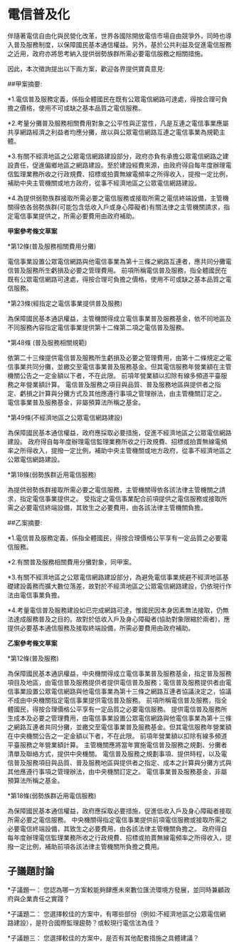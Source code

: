 # 電信普及化

伴隨著電信自由化與民營化改革，世界各國除開放電信市場自由競爭外，同時也導入普及服務制度，以保障國民基本通信權益。另外，基於公共利益及促進電信服務之近用，政府亦將思考納入提供弱勢族群所需必要電信服務之相關措施。

因此，本次徵詢提出以下兩方案，歡迎各界提供寶貴意見:

##甲案摘要: 

*1.電信普及服務定義，係指全體國民在既有公眾電信網路可達處，得按合理可負擔之價格，使用不可或缺之基本品質之電信服務。

*2.考量分攤普及服務相關費用對象之公平性與正當性，凡是互連之電信事業應屬共享網路經濟之利益者均應分攤，故以與公眾電信網路互連之電信事業為規範主體。

*3.有關不經濟地區之公眾電信網路建設部分，政府亦負有承擔公眾電信網路之建設責任，促進偏鄉地區之網路建設。至於建設經費來源，由政府得自每年度辦理電信監理業務所收之行政規費、招標或拍賣無線電頻率之所得收入，提撥一定比例，補助中央主管機關或地方政府，從事不經濟地區之公眾電信網路建設。

*4.為提供弱勢族群接取所需必要之電信服務或接取所需之電信終端設備，主管機關得依各弱勢族群(可能包含低收入戶或身心障礙者)有關法律之主管機關請求，指定電信事業提供之，所需必要費用由政府補助。

**甲案參考條文草案**

*第12條(普及服務相關費用分攤)

電信事業設置公眾電信網路與他電信事業為第十三條之網路互連者，應共同分攤電信普及服務所生虧損及必要之管理費用。
前項所稱電信普及服務，指全體國民在既有公眾電信網路可達處，得按合理可負擔之價格，使用不可或缺之基本品質之電信服務。

*第23條(經指定之電信事業提供普及服務)  

為保障國民基本通訊權益，主管機關得成立電信事業普及服務基金，依不同地區及不同服務內容指定電信事業提供第十二條第二項之電信普及服務。


*第48條 (普及服務相關規範) 

依第二十三條提供電信普及服務所生虧損及必要之管理費用，由第十二條規定之電信事業共同分攤，並繳交至電信事業普及服務基金。但其電信服務年營業額在主管機關公告之一定金額以下者，不在此限。
前項年營業額以扣除有線多頻道平臺服務之年營業額計算。
電信普及服務之項目與品質、普及服務地區與提供者之指定、虧損之計算與分攤方式及其他應遵行事項之管理辦法，由主管機關訂定之。
電信事業普及服務基金，非屬預算法所稱之基金。

*第49條(不經濟地區之公眾電信網路建設)  

為保障國民基本通信權益，政府應採取必要措施，促進不經濟地區之公眾電信網路建設。
政府得自每年度辦理電信監理業務所收之行政規費、招標或拍賣無線電頻率之所得收入，提撥一定比例，補助中央主管機關或地方政府，從事不經濟地區之公眾電信網路建設。

*第18條(弱勢族群近用電信服務)  

為提供弱勢族群接取所需必要之電信服務，主管機關得依各該法律主管機關之請求，指定電信事業提供之。
受指定之電信事業配合前項提供之電信服務或接取所需之必要電信終端設備，其致生之必要費用，由各該法律主管機關負擔。


##乙案摘要:

*1.電信普及服務定義，係指全體國民，得按合理價格公平享有一定品質之必要電信服務。

*2.有關普及服務相關費用分攤對象，同甲案。

*3.有關不經濟地區之公眾電信網路建設部分，為避免電信事業規避不經濟地區基礎建設義務而擴大數位落差，故對於不經濟地區之公眾電信網路建設，仍依現行作法由電信事業負擔。

*4.考量電信普及服務建設如已完成網路可達，惟國民因本身因素無法接取，仍無法達成服務普及之目的。故對於低收入戶及身心障礙者(協助對象限縮於兩者)，應提供必要基本通信服務及接取終端設備，所需必要費用由政府補助。

**乙案參考條文草案**

*第12條(普及服務)

為保障國民基本通訊權益，中央機關得成立電信事業普及服務基金，指定普及服務項目及地區，由電信普及服務提供者提供電信普及服務；電信普及服務提供者由電信事業設置公眾電信網路與他電信事業為第十三條之網路互連者協議決定之，協議不成由中央機關指定電信事業提供電信普及服務。
前項所稱電信普及服務，指全體國民，得按合理價格公平享有一定品質之必要電信服務。
提供電信普及服務所生成本及必要之管理費用，由電信事業設置公眾電信網路與他電信事業為第十三條之網路互連者共同分攤，並繳交至電信事業普及服務基金。但其電信服務年營業額在中央機關公告之一定金額以下者，不在此限。
前項年營業額以扣除有線多頻道平臺服務之年營業額計算。
主管機關應將當年實施電信普及服務之規劃、分攤者清單及聯絡方式，提供中央機關。
電信普及服務之規劃事項、提供時程，以及電信普及服務項目與品質、普及服務地區與提供者之指定、成本之計算與分攤方式與其他應遵行事項之管理辦法，由中央機關訂定之。
電信事業普及服務基金，非屬預算法所稱之基金。

*第18條(弱勢族群近用電信服務)　

為保障國民基本通信權益，政府應採取必要措施，促進低收入戶及身心障礙者接取所需必要之電信服務。
中央機關得指定電信事業提供前項電信服務或接取所需之必要電信終端設備，其致生之必要費用，由各該法律主管機關負擔之。
政府得自每年度辦理電信監理業務所收之行政規費、招標或拍賣無線電頻率之所得收入，提撥一定比例，補助前項各該法律主管機關所負擔之費用。


## 子議題討論

*子議題一： 您認為哪一方案較能夠肆應未來數位匯流環境方發展，並同時兼顧政府與企業責任之實踐？

*子議題二： 您選擇較佳的方案中，有哪些部份（例如:不經濟地區之公眾電信網路建設），是符合國際監理趨勢？或較現行電信法為佳？

*子議題三： 您選擇較佳的方案中，是否有其他配套措施之具體建議？
